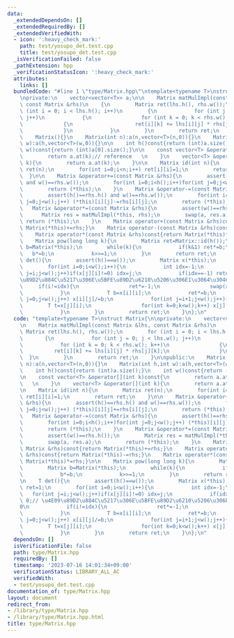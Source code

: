 ```yaml
---
data:
  _extendedDependsOn: []
  _extendedRequiredBy: []
  _extendedVerifiedWith:
  - icon: ':heavy_check_mark:'
    path: test/yosupo_det.test.cpp
    title: test/yosupo_det.test.cpp
  _isVerificationFailed: false
  _pathExtension: hpp
  _verificationStatusIcon: ':heavy_check_mark:'
  attributes:
    links: []
  bundledCode: "#line 1 \"type/Matrix.hpp\"\ntemplate<typename T>\nstruct Matrix{\n\
    \nprivate:\n    vector<vector<T>> a;\n\n    Matrix matMulImpl(const Matrix &lhs,\
    \ const Matrix &rhs)\n    {\n        Matrix ret(lhs.h(), rhs.w());\n        for\
    \ (int i = 0; i < lhs.h(); i++)\n        {\n            for (int j = 0; j < lhs.w();\
    \ j++)\n            {\n                for (int k = 0; k < rhs.w(); k++)\n   \
    \             {\n                    ret[i][k] += lhs[i][j] * rhs[j][k];\n   \
    \             }\n            }\n        }\n        return ret;\n    }\n\npublic:\n\
    \    Matrix(){}\n    Matrix(int n):a(n,vector<T>(n,0)){}\n    Matrix(int h,int\
    \ w):a(h,vector<T>(w,0)){}\n\n    int h()const{return (int)a.size();}\n    int\
    \ w()const{return (int)a[0].size();}\n\n    const vector<T> &operator[](int k)const{\n\
    \        return a.at(k);// reference   \n    }\n    vector<T> &operator[](int\
    \ k){\n        return a.at(k);\n    }\n\n    Matrix id(int n){\n        Matrix\
    \ ret(n);\n        for(int i=0;i<n;i++) ret[i][i]=1;\n        return ret;\n  \
    \  }\n\n    Matrix &operator+=(const Matrix &rhs){\n        assert(h()==rhs.h()\
    \ and w()==rhs.w());\n        for(int i=0;i<h();i++)for(int j=0;j<w();j++) (*this)[i][j]+=rhs[i][j];\n\
    \        return (*this);\n    }\n    Matrix &operator-=(const Matrix &rhs){\n\
    \        assert(h()==rhs.h() and w()==rhs.w());\n        for(int i=0;i<h();i++)for(int\
    \ j=0;j<w();j++) (*this)[i][j]-=rhs[i][j];\n        return (*this);\n    }\n \
    \   Matrix &operator*=(const Matrix &rhs){\n        assert(w()==rhs.h());\n  \
    \      Matrix res = matMulImpl(*this, rhs);\n        swap(a, res.a);\n       \
    \ return (*this);\n    }\n    Matrix operator+(const Matrix &rhs)const{return\
    \ Matrix(*this)+=rhs;}\n    Matrix operator-(const Matrix &rhs)const{return Matrix(*this)-=rhs;}\n\
    \    Matrix operator*(const Matrix &rhs)const{return Matrix(*this)*=rhs;}\n\n\
    \    Matrix pow(long long k){\n        Matrix ret=Matrix::id(h());\n        Matrix\
    \ b=Matrix(*this);\n        while(k){\n            if(k&1) ret*=b;\n         \
    \   b*=b;\n            k>>=1;\n        }\n        return ret;\n    }\n\n    T\
    \ det(){\n        assert(h()==w());\n        Matrix x(*this);\n        T ret=1;\n\
    \        for(int i=0;i<w();i++){\n            int idx=-1;\n            for(int\
    \ j=i;j<w();j++)if(x[j][i]!=0) idx=j;\n            if(idx==-1) return 0;// \u4E09\
    \u89D2\u884C\u5217\u306E\u5BFE\u89D2\u6210\u5206\u306E1\u3064\u304C0\n       \
    \     if(i!=idx){\n                ret*=-1;\n                swap(x[i],x[idx]);\n\
    \            }\n            T b=x[i][i];\n            ret*=b;\n            for(int\
    \ j=0;j<w();j++) x[i][j]/=b;\n            for(int j=i+1;j<w();j++){\n        \
    \        T t=x[j][i];\n                for(int k=0;k<w();k++) x[j][k]-=x[i][k]*t;\n\
    \            }\n        }\n        return ret;\n    }\n};\n"
  code: "template<typename T>\nstruct Matrix{\n\nprivate:\n    vector<vector<T>> a;\n\
    \n    Matrix matMulImpl(const Matrix &lhs, const Matrix &rhs)\n    {\n       \
    \ Matrix ret(lhs.h(), rhs.w());\n        for (int i = 0; i < lhs.h(); i++)\n \
    \       {\n            for (int j = 0; j < lhs.w(); j++)\n            {\n    \
    \            for (int k = 0; k < rhs.w(); k++)\n                {\n          \
    \          ret[i][k] += lhs[i][j] * rhs[j][k];\n                }\n          \
    \  }\n        }\n        return ret;\n    }\n\npublic:\n    Matrix(){}\n    Matrix(int\
    \ n):a(n,vector<T>(n,0)){}\n    Matrix(int h,int w):a(h,vector<T>(w,0)){}\n\n\
    \    int h()const{return (int)a.size();}\n    int w()const{return (int)a[0].size();}\n\
    \n    const vector<T> &operator[](int k)const{\n        return a.at(k);// reference\
    \   \n    }\n    vector<T> &operator[](int k){\n        return a.at(k);\n    }\n\
    \n    Matrix id(int n){\n        Matrix ret(n);\n        for(int i=0;i<n;i++)\
    \ ret[i][i]=1;\n        return ret;\n    }\n\n    Matrix &operator+=(const Matrix\
    \ &rhs){\n        assert(h()==rhs.h() and w()==rhs.w());\n        for(int i=0;i<h();i++)for(int\
    \ j=0;j<w();j++) (*this)[i][j]+=rhs[i][j];\n        return (*this);\n    }\n \
    \   Matrix &operator-=(const Matrix &rhs){\n        assert(h()==rhs.h() and w()==rhs.w());\n\
    \        for(int i=0;i<h();i++)for(int j=0;j<w();j++) (*this)[i][j]-=rhs[i][j];\n\
    \        return (*this);\n    }\n    Matrix &operator*=(const Matrix &rhs){\n\
    \        assert(w()==rhs.h());\n        Matrix res = matMulImpl(*this, rhs);\n\
    \        swap(a, res.a);\n        return (*this);\n    }\n    Matrix operator+(const\
    \ Matrix &rhs)const{return Matrix(*this)+=rhs;}\n    Matrix operator-(const Matrix\
    \ &rhs)const{return Matrix(*this)-=rhs;}\n    Matrix operator*(const Matrix &rhs)const{return\
    \ Matrix(*this)*=rhs;}\n\n    Matrix pow(long long k){\n        Matrix ret=Matrix::id(h());\n\
    \        Matrix b=Matrix(*this);\n        while(k){\n            if(k&1) ret*=b;\n\
    \            b*=b;\n            k>>=1;\n        }\n        return ret;\n    }\n\
    \n    T det(){\n        assert(h()==w());\n        Matrix x(*this);\n        T\
    \ ret=1;\n        for(int i=0;i<w();i++){\n            int idx=-1;\n         \
    \   for(int j=i;j<w();j++)if(x[j][i]!=0) idx=j;\n            if(idx==-1) return\
    \ 0;// \u4E09\u89D2\u884C\u5217\u306E\u5BFE\u89D2\u6210\u5206\u306E1\u3064\u304C\
    0\n            if(i!=idx){\n                ret*=-1;\n                swap(x[i],x[idx]);\n\
    \            }\n            T b=x[i][i];\n            ret*=b;\n            for(int\
    \ j=0;j<w();j++) x[i][j]/=b;\n            for(int j=i+1;j<w();j++){\n        \
    \        T t=x[j][i];\n                for(int k=0;k<w();k++) x[j][k]-=x[i][k]*t;\n\
    \            }\n        }\n        return ret;\n    }\n};\n"
  dependsOn: []
  isVerificationFile: false
  path: type/Matrix.hpp
  requiredBy: []
  timestamp: '2023-07-16 14:01:34+09:00'
  verificationStatus: LIBRARY_ALL_AC
  verifiedWith:
  - test/yosupo_det.test.cpp
documentation_of: type/Matrix.hpp
layout: document
redirect_from:
- /library/type/Matrix.hpp
- /library/type/Matrix.hpp.html
title: type/Matrix.hpp
---
```


